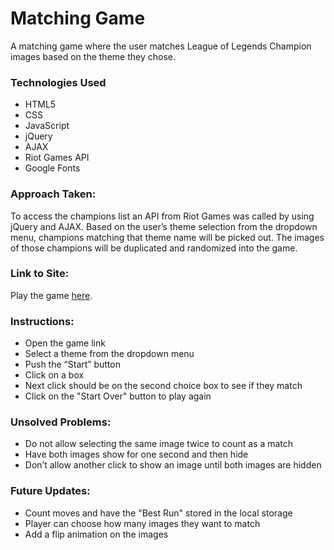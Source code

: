 # Matching Game

A matching game where the user matches League of Legends Champion images based on the theme they chose.

### Technologies Used

- HTML5
- CSS
- JavaScript
- jQuery
- AJAX
- Riot Games API
- Google Fonts

### Approach Taken:

To access the champions list an API from Riot Games was called by using jQuery and AJAX. Based on the user’s theme selection from the dropdown menu, champions matching that theme name will be picked out. The images of those champions will be duplicated and randomized into the game.

### Link to Site:

Play the game [here](https://dezerey11.github.io/SEIR-Project1/).

### Instructions:

- Open the game link
- Select a theme from the dropdown menu
- Push the “Start” button
- Click on a box
- Next click should be on the second choice box to see if they match
- Click on the "Start Over" button to play again

### Unsolved Problems:

- Do not allow selecting the same image twice to count as a match
- Have both images show for one second and then hide
- Don’t allow another click to show an image until both images are hidden

### Future Updates:

- Count moves and have the "Best Run" stored in the local storage
- Player can choose how many images they want to match
- Add a flip animation on the images
